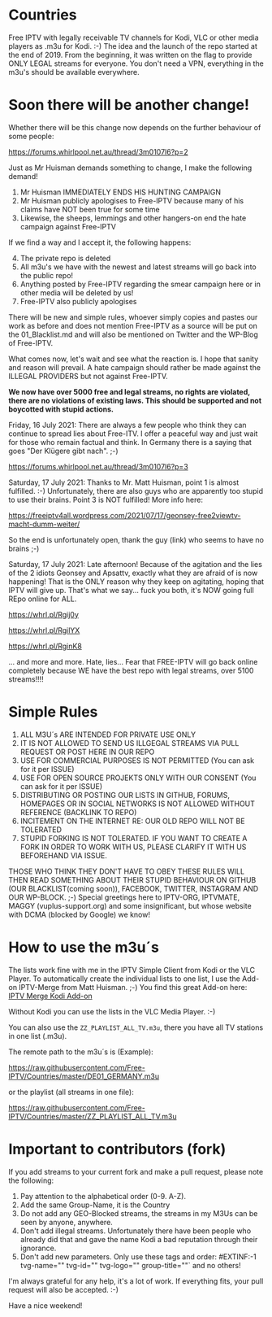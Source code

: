 # Countries
Free IPTV with legally receivable TV channels for Kodi, VLC or other media players as .m3u for Kodi. :-) The idea and the launch of the repo started at the end of 2019. From the beginning, it was written on the flag to provide ONLY LEGAL streams for everyone. You don't need a VPN, everything in the m3u's should be available everywhere.

# Soon there will be another change!

Whether there will be this change now depends on the further behaviour of some people:

https://forums.whirlpool.net.au/thread/3m0107l6?p=2

Just as Mr Huisman demands something to change, I make the following demand!

1. Mr Huisman IMMEDIATELY ENDS HIS HUNTING CAMPAIGN
2. Mr Huisman publicly apologises to Free-IPTV because many of his claims have NOT been true for some time
3. Likewise, the sheeps, lemmings and other hangers-on end the hate campaign against Free-IPTV

If we find a way and I accept it, the following happens:

4. The private repo is deleted
5. All m3u's we have with the newest and latest streams will go back into the public repo!
6. Anything posted by Free-IPTV regarding the smear campaign here or in other media will be deleted by us!
7. Free-IPTV also publicly apologises

There will be new and simple rules, whoever simply copies and pastes our work as before and does not mention Free-IPTV as a source will be put on the 01_Blacklist.md and will also be mentioned on Twitter and the WP-Blog of Free-IPTV. 

What comes now, let's wait and see what the reaction is. I hope that sanity and reason will prevail. A hate campaign should rather be made against the ILLEGAL PROVIDERS but not against Free-IPTV.

**We now have over 5000 free and legal streams, no rights are violated, there are no violations of existing laws. This should be supported and not boycotted with stupid actions.**

Friday, 16 July 2021: There are always a few people who think they can continue to spread lies about Free-ITV. I offer a peaceful way and just wait for those who remain factual and think. In Germany there is a saying that goes "Der Klügere gibt nach". ;-) 

https://forums.whirlpool.net.au/thread/3m0107l6?p=3

Saturday, 17 July 2021: Thanks to Mr. Matt Huisman, point 1 is almost fulfilled. :-) Unfortunately, there are also guys who are apparently too stupid to use their brains. Point 3 is NOT fulfilled! More info here:

https://freeiptv4all.wordpress.com/2021/07/17/geonsey-free2viewtv-macht-dumm-weiter/

So the end is unfortunately open, thank the guy (link) who seems to have no brains ;-)

Saturday, 17 July 2021: Late afternoon! Because of the agitation and the lies of the 2 idiots Geonsey and Apsattv, exactly what they are afraid of is now happening! That is the ONLY reason why they keep on agitating, hoping that IPTV will give up. That's what we say... fuck you both, it's NOW going full REpo online for ALL.

https://whrl.pl/Rgij0y

https://whrl.pl/RgilYX

https://whrl.pl/RginK8

... and more and more. Hate, lies... Fear that FREE-IPTV will go back online completely because WE have the best repo with legal streams, over 5100 streams!!!!

# Simple Rules

1. ALL M3U´s ARE INTENDED FOR PRIVATE USE ONLY
2. IT IS NOT ALLOWED TO SEND US ILLGEGAL STREAMS VIA PULL REQUEST OR POST HERE IN OUR REPO
3. USE FOR COMMERCIAL PURPOSES IS NOT PERMITTED (You can ask for it per ISSUE)
4. USE FOR OPEN SOURCE PROJEKTS ONLY WITH OUR CONSENT (You can ask for it per ISSUE)
5. DISTRIBUTING OR POSTING OUR LISTS IN GITHUB, FORUMS, HOMEPAGES OR IN SOCIAL NETWORKS IS NOT ALLOWED WITHOUT REFERENCE (BACKLINK TO REPO)
6. INCITEMENT ON THE INTERNET RE: OUR OLD REPO WILL NOT BE TOLERATED
7. STUPID FORKING IS NOT TOLERATED. IF YOU WANT TO CREATE A FORK IN ORDER TO WORK WITH US, PLEASE CLARIFY IT WITH US BEFOREHAND VIA ISSUE.

THOSE WHO THINK THEY DON'T HAVE TO OBEY THESE RULES WILL THEN READ SOMETHING ABOUT THEIR STUPID BEHAVIOUR ON GITHUB (OUR BLACKLIST(coming soon)), FACEBOOK, TWITTER, INSTAGRAM AND OUR WP-BLOCK. ;-) Special greetings here to IPTV-ORG, IPTVMATE, MAGGY (vuplus-support.org) and some insignificant, but whose website with DCMA (blocked by Google) we know! 

# How to use the m3u´s

The lists work fine with me in the IPTV Simple Client from Kodi or the VLC Player. To automatically create the individual lists
to one list, I use the Add-on IPTV-Merge from Matt Huisman. ;-) You find this great Add-on here: [IPTV Merge Kodi Add-on](https://www.matthuisman.nz/2019/02/iptv-merge-kodi-add-on.html)

Without Kodi you can use the lists in the VLC Media Player. :-)

You can also use the `ZZ_PLAYLIST_ALL_TV.m3u`, there you have all TV stations in one list (.m3u).

The remote path to the m3u´s is (Example):

https://raw.githubusercontent.com/Free-IPTV/Countries/master/DE01_GERMANY.m3u

or the playlist (all streams in one file):

https://raw.githubusercontent.com/Free-IPTV/Countries/master/ZZ_PLAYLIST_ALL_TV.m3u

# Important to contributors (fork)

If you add streams to your current fork and make a pull request, please note the following:

1. Pay attention to the alphabetical order (0-9. A-Z).
2. Add the same Group-Name, it is the Country
3. Do not add any GEO-Blocked streams, the streams in my M3Us can be seen by anyone, anywhere.
4. Don't add illegal streams. Unfortunately there have been people who already did that and gave the name Kodi a bad reputation through their ignorance.
5. Don't add new parameters. Only use these tags and order: #EXTINF:-1 tvg-name="" tvg-id="" tvg-logo="" group-title=""` and no others!

I'm always grateful for any help, it's a lot of work. If everything fits, your pull request will also be accepted. :-)

Have a nice weekend!







